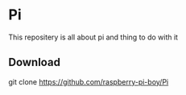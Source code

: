 # Pi
This repositery is all about pi and thing to do with it
 
## Download
  git clone https://github.com/raspberry-pi-boy/Pi
